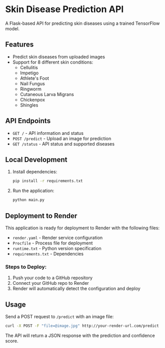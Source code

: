# Skin Disease Prediction API

A Flask-based API for predicting skin diseases using a trained TensorFlow model.

## Features

- Predict skin diseases from uploaded images
- Support for 8 different skin conditions:
  - Cellulitis
  - Impetigo
  - Athlete's Foot
  - Nail Fungus
  - Ringworm
  - Cutaneous Larva Migrans
  - Chickenpox
  - Shingles

## API Endpoints

- `GET /` - API information and status
- `POST /predict` - Upload an image for prediction
- `GET /status` - API status and supported diseases

## Local Development

1. Install dependencies:
   ```bash
   pip install -r requirements.txt
   ```

2. Run the application:
   ```bash
   python main.py
   ```

## Deployment to Render

This application is ready for deployment to Render with the following files:
- `render.yaml` - Render service configuration
- `Procfile` - Process file for deployment
- `runtime.txt` - Python version specification
- `requirements.txt` - Dependencies

### Steps to Deploy:

1. Push your code to a GitHub repository
2. Connect your GitHub repo to Render
3. Render will automatically detect the configuration and deploy

## Usage

Send a POST request to `/predict` with an image file:

```bash
curl -X POST -F "file=@image.jpg" http://your-render-url.com/predict
```

The API will return a JSON response with the prediction and confidence score.
